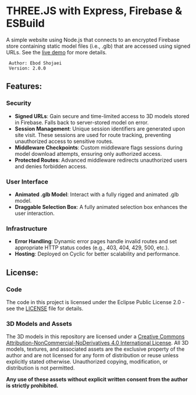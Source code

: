 # THREE.JS with Express, Firebase & ESBuild

A simple website using Node.js that connects to an encrypted Firebase store containing static model files (i.e., .glb) that are accessed using signed URLs. See the [live demo](https://viewebod.cyclic.app/) for more details.

	 Author: Ebod Shojaei
	 Version: 2.0.0


## Features:
### Security

-   **Signed URLs**: Gain secure and time-limited access to 3D models stored in Firebase. Falls back to server-stored model on error.
-   **Session Management**: Unique session identifiers are generated upon site visit. These sessions are used for route tracking, preventing unauthorized access to sensitive routes.
-   **Middleware Checkpoints**: Custom middleware flags sessions during model download attempts, ensuring only authorized access.
-   **Protected Routes**: Advanced middleware redirects unauthorized users and denies forbidden access.

### User Interface

-   **Animated .glb Model**: Interact with a fully rigged and animated .glb model.
-   **Draggable Selection Box**: A fully animated selection box enhances the user interaction.

### Infrastructure

-   **Error Handling**: Dynamic error pages handle invalid routes and set appropriate HTTP status codes (e.g., 403, 404, 429, 500, etc.).
-   **Hosting**: Deployed on Cyclic for better scalability and performance.

## License:
### Code
The code in this project is licensed under the Eclipse Public License 2.0 - see the [LICENSE](LICENSE) file for details.
<br>
### 3D Models and Assets
The 3D models in this repository are licensed under a [Creative Commons Attribution-NonCommercial-NoDerivatives 4.0 International License](https://creativecommons.org/licenses/by-nc-nd/4.0/). All 3D models, textures, and associated assets are the exclusive property of the author and are not licensed for any form of distribution or reuse unless explicitly stated otherwise. Unauthorized copying, modification, or distribution is not permitted.

**Any use of these assets without explicit written consent from the author is strictly prohibited.**